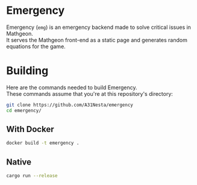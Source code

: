 # Emergency

Emergency (`emg`) is an emergency backend made to solve
critical issues in Mathgeon.  
It serves the Mathgeon front-end as a static page and
generates random equations for the game.

# Building

Here are the commands needed to build Emergency.  
These commands assume that you're at this repository's
directory:

```bash
git clone https://github.com/A31Nesta/emergency
cd emergency/
```

## With Docker

```bash
docker build -t emergency .
```

## Native

```bash
cargo run --release
```